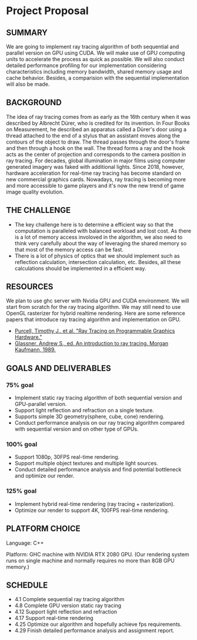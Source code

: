 # Project Proposal



## SUMMARY
We are going to implement ray tracing algorithm of both sequential and parallel version on GPU using CUDA. We will make use of GPU computing units to accelerate the process as quick as possible. We will also conduct detailed performance profiling for our implementation considering characteristics including memory bandwidth, shared memory usage and cache behavior. Besides, a comparision with the sequential implementation will also be made.

## BACKGROUND
The idea of ray tracing comes from as early as the 16th century when it was described by Albrecht Dürer, who is credited for its invention. In Four Books on Measurement, he described an apparatus called a Dürer's door using a thread attached to the end of a stylus that an assistant moves along the contours of the object to draw. The thread passes through the door's frame and then through a hook on the wall. The thread forms a ray and the hook acts as the center of projection and corresponds to the camera position in ray tracing. For decades, global illumination in major films using computer generated imagery was faked with additional lights. Since 2018, however, hardware acceleration for real-time ray tracing has become standard on new commercial graphics cards. Nowadays, ray tracing is becoming more and more accessible to game players and it's now the new trend of game image quality evolution.

## THE CHALLENGE
- The key challenge here is to determine a efficient way so that the computation is paralleled with balanced workload and lost cost. As there is a lot of memory access involoved in the algorithm, we also need to think very carefully about the way of leveraging the shared memory so that most of the memory access can be fast.
- There is a lot of physics of optics that we should implement such as reflection calculation, intersection calculation, etc. Besides, all these calculations should be implemented in a efficient way.

## RESOURCES
We plan to use ghc server with Nvidia GPU and CUDA environment. We will start from scratch for the ray tracing algorithm. We may still need to use OpenGL rasterizer for hybrid realtime rendering. Here are some reference papers that introduce ray tracing algorithm and implementation on GPU.

- [Purcell, Timothy J., et al. "Ray Tracing on Programmable Graphics Hardware."](https://graphics.stanford.edu/papers/rtongfx/rtongfx.pdf)
- [Glassner, Andrew S., ed. An introduction to ray tracing. Morgan Kaufmann, 1989.](https://www.realtimerendering.com/raytracing/An-Introduction-to-Ray-Tracing-The-Morgan-Kaufmann-Series-in-Computer-Graphics-.pdf)

## GOALS AND DELIVERABLES
### 75% goal
- Implement static ray tracing algorithm of both sequential version and GPU-parallel version. 
- Support light reflection and refraction on a single texture.
- Supports simple 3D geometry(sphere, cube, cone) rendering.
- Conduct performance analysis on our ray tracing algorithm compared with sequential version and on other type of GPUs.

### 100% goal
- Support 1080p, 30FPS real-time rendering.
- Support multiple object textures and multiple light sources.
- Conduct detailed performance analysis and find potential bottleneck and optimize our render.

### 125% goal
- Implement hybrid real-time rendering (ray tracing + rasterization).
- Optimize our render to support 4K, 100FPS real-time rendering.

## PLATFORM CHOICE
Language: C++

Platform: GHC machine with NVIDIA RTX 2080 GPU. (Our rendering system runs on single machine and normally requires no more than 8GB GPU memory.)

## SCHEDULE
- 4.1 Complete sequential ray tracing algorithm
- 4.8 Complete GPU version static ray tracing
- 4.12 Support light reflection and refraction
- 4.17 Support real-time rendering
- 4.25 Optimize our algorithm and hopefully achieve fps requirements.
- 4.29 Finish detailed performance analysis and assignment report.
